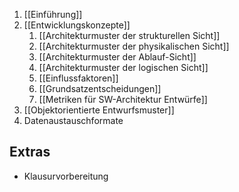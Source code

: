 1. [[Einführung]]
2. [[Entwicklungskonzepte]]
	1. [[Architekturmuster der strukturellen Sicht]]
	2. [[Architekturmuster der physikalischen Sicht]]
	3. [[Architekturmuster der Ablauf-Sicht]]
	4. [[Architekturmuster der logischen Sicht]]
	5. [[Einflussfaktoren]]
	6. [[Grundsatzentscheidungen]]
	7. [[Metriken für SW-Architektur Entwürfe]]
3. [[Objektorientierte Entwurfsmuster]]
4. Datenaustauschformate

## Extras
- Klausurvorbereitung
